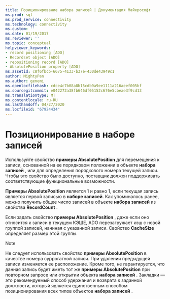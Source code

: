 ```yaml
---
title: Позиционирование набора записей | Документация Майкрософт
ms.prod: sql
ms.prod_service: connectivity
ms.technology: connectivity
ms.custom: ''
ms.date: 01/19/2017
ms.reviewer: ''
ms.topic: conceptual
helpviewer_keywords:
- record positioning [ADO]
- Recordset object [ADO]
- repositioning record [ADO]
- AbsolutePosition property [ADO]
ms.assetid: c8f6fbcb-6675-4133-b37e-430de43949c1
author: MightyPen
ms.author: genemi
ms.openlocfilehash: cdce4c7b08a8b15cdb0a9ee1111a216aeef005bf
ms.sourcegitcommit: e042272a38fb646df05152c676e5cbeae3f9cd13
ms.translationtype: MT
ms.contentlocale: ru-RU
ms.lasthandoff: 04/27/2020
ms.locfileid: "67924434"
---
```

# <a name="recordset-positioning"></a>Позиционирование в наборе записей
Используйте свойство **примеры AbsolutePosition** для перемещения к записи, основанной на ее порядковом положении в объекте **набора записей** , или для определения порядкового номера текущей записи. Чтобы это свойство было доступно, поставщик должен поддерживать соответствующие функциональные возможности.  
  
 **Примеры AbsolutePosition** является 1 и равно 1, если текущая запись является первой записью в **наборе записей**. Как упоминалось ранее, можно получить общее число записей в объекте **набора записей** из свойства **RecordCount** .  
  
 Если задать свойство **примеры AbsolutePosition** , даже если оно относится к записи в текущем КЭШЕ, ADO перезагружает кэш с новой группой записей, начиная с указанной записи. Свойство **CacheSize** определяет размер этой группы.  
  
> [!NOTE]
>  Не следует использовать свойство **примеры AbsolutePosition** в качестве номера суррогатной записи. При удалении предыдущей записи изменяется ее расположение. Кроме того, не гарантируется, что данная запись будет иметь тот же **примеры AbsolutePosition** при повторном запросе или открытии объекта **набора записей** . Закладки — это рекомендуемый способ удержания и возврата к заданной должности, который является единственным способом позиционирования всех типов объектов **набора записей** .
